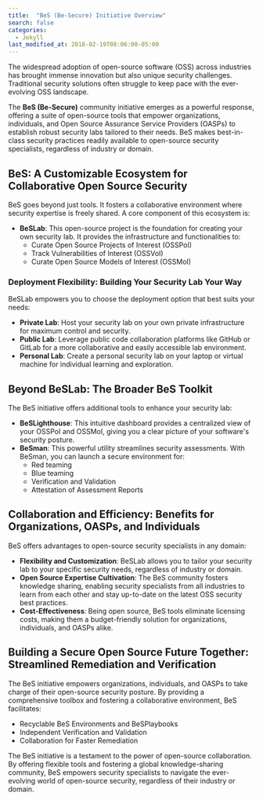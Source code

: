 ```yaml
---
title:  "BeS (Be-Secure) Initiative Overview"
search: false
categories: 
  - Jekyll
last_modified_at: 2018-02-19T08:06:00-05:00
---
```


The widespread adoption of open-source software (OSS) across industries has brought immense innovation but also unique security challenges. Traditional security solutions often struggle to keep pace with the ever-evolving OSS landscape.

The **BeS (Be-Secure)** community initiative emerges as a powerful response, offering a suite of open-source tools that empower organizations, individuals, and Open Source Assurance Service Providers (OASPs) to establish robust security labs tailored to their needs. BeS makes best-in-class security practices readily available to open-source security specialists, regardless of industry or domain.

## BeS: A Customizable Ecosystem for Collaborative Open Source Security

BeS goes beyond just tools. It fosters a collaborative environment where security expertise is freely shared. A core component of this ecosystem is:

- **BeSLab**: This open-source project is the foundation for creating your own security lab. It provides the infrastructure and functionalities to:
  - Curate Open Source Projects of Interest (OSSPoI)
  - Track Vulnerabilities of Interest (OSSVoI)
  - Curate Open Source Models of Interest (OSSMoI)

### Deployment Flexibility: Building Your Security Lab Your Way

BeSLab empowers you to choose the deployment option that best suits your needs:

- **Private Lab**: Host your security lab on your own private infrastructure for maximum control and security.
- **Public Lab**: Leverage public code collaboration platforms like GitHub or GitLab for a more collaborative and easily accessible lab environment.
- **Personal Lab**: Create a personal security lab on your laptop or virtual machine for individual learning and exploration.

## Beyond BeSLab: The Broader BeS Toolkit

The BeS initiative offers additional tools to enhance your security lab:

- **BeSLighthouse**: This intuitive dashboard provides a centralized view of your OSSPoI and OSSMoI, giving you a clear picture of your software's security posture.
- **BeSman**: This powerful utility streamlines security assessments. With BeSman, you can launch a secure environment for:
  - Red teaming
  - Blue teaming
  - Verification and Validation
  - Attestation of Assessment Reports

## Collaboration and Efficiency: Benefits for Organizations, OASPs, and Individuals

BeS offers advantages to open-source security specialists in any domain:

- **Flexibility and Customization**: BeSLab allows you to tailor your security lab to your specific security needs, regardless of industry or domain.
- **Open Source Expertise Cultivation**: The BeS community fosters knowledge sharing, enabling security specialists from all industries to learn from each other and stay up-to-date on the latest OSS security best practices.
- **Cost-Effectiveness**: Being open source, BeS tools eliminate licensing costs, making them a budget-friendly solution for organizations, individuals, and OASPs alike.

## Building a Secure Open Source Future Together: Streamlined Remediation and Verification

The BeS initiative empowers organizations, individuals, and OASPs to take charge of their open-source security posture. By providing a comprehensive toolbox and fostering a collaborative environment, BeS facilitates:

- Recyclable BeS Environments and BeSPlaybooks
- Independent Verification and Validation
- Collaboration for Faster Remediation

The BeS initiative is a testament to the power of open-source collaboration. By offering flexible tools and fostering a global knowledge-sharing community, BeS empowers security specialists to navigate the ever-evolving world of open-source security, regardless of their industry or domain.
